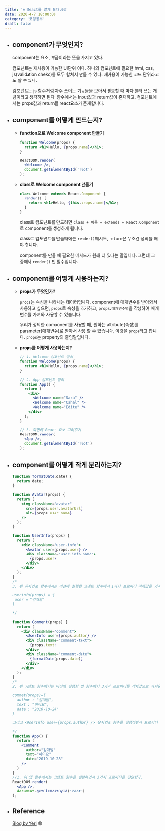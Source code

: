 ```yaml
---
title: '❄️ React를 알게 되다.03'
date: 2020-4-7 18:00:00
category: '코딩공부'
draft: false
---
```


- ## component가 무엇인지?

  component는 요소, 부품이라는 뜻을 가지고 있다.
  
  컴포넌트는 재사용이 가능한 UI단위 이다. 하나의 컴포넌트에 필요한 html, css, js(validation chekc)를 모두 합쳐서 만들 수 있다. 재사용이 가능한 코드 단위라고도 할 수 있다.
  
  컴포넌트는 js 함수처럼 자주 쓰이는 기능들을 모아서 필요할 때 마다 불러 쓰는 개념이라고 생각하면 된다. 함수에서는 Input값과 return값이 존재하고, 컴포넌트에서는 props값과 return될 react요소가 존재합니다.
  
  

- ## component를 어떻게 만드는지?

  - **function으로 Welcome component 만들기**

    ```jsx
    function Welcome(props) {
      return <h1>Hello, {props.name}</h1>;
    }
    
    ReactDOM.render(
      <Welcome />,
      document.getElementById('root')
    );
    ```

  - **class로 Welcome component 만들기**

    ```jsx
    class Welcome extends React.Component {
      render() {
        return <h1>Hello, {this.props.name}</h1>;
      }
    }
    ```

    class로 컴포넌트를 만드려면 `class + 이름 + extends + React.Component`로 component를 생성하게 됩니다. 

    class로 컴포넌트를 만들때에는 `render()`메서드, `return`은 무조건 정의를 해야 합니다.

    component를 만들 때 필요한 메서드가 원래 더 있다는 말입니다. 그런데 그 중에서 `render()` 만 필수입니다.



- ## component를 어떻게 사용하는지?

  - **props가 무엇인가?**

    `props`는 속성을 나타내는 데이터입니다. component에 매개변수를 받아와서 사용하고 싶으면, `props`로 속성을 추가하고, `props.매개변수명`을 작성하여 매개변수를 가져와 사용할 수 있습니다.

    우리가 정의한 component를 사용할 때, 원하는 attribute(속성)를 parameter(매개변수)로 받아서 사용 할 수 있습니다. 이것을 `props`라고 합니다. `props`는  property의 줄임말입니다.

    

  - **props를 어떻게 사용하는지?**

    ```jsx
    // 1. Welcome 컴포넌트 정의
    function Welcome(props) {
      return <h1>Hello, {props.name}</h1>;
    }
    
    // 2. App 컴포넌트 정의
    function App() {
      return (
        <div>
          <Welcome name="Sara" />
          <Welcome name="Cahal" />
          <Welcome name="Edite" />
        </div>
      );
    }
    
    // 3. 화면에 React 요소 그려주기
    ReactDOM.render(
      <App />,
      document.getElementById('root')
    );
    ```

    

    

- ## component를 어떻게 작게 분리하는지?

  ```jsx
  function formatDate(date) {
    return date;
  }
  
  function Avatar(props) {
    return (
      <img className="avatar"
        src={props.user.avatarUrl}
        alt={props.user.name}
      />
    );
  }
  
  function UserInfo(props) {
    return (
      <div className="user-info">
        <Avatar user={props.user} />
        <div className="user-info-name">
          {props.user}
        </div>
      </div>
    );
  }
  /*
  3. 위 유저인포 함수에서는 이전에 실행한 코멘트 함수에서 1가지 프로퍼티 객체값을 가져온다.
  
  userinfo(props) = {
   user = "김개발"
  }
  
  */
  
  function Comment(props) {
    return (
      <div className="comment">
        <UserInfo user={props.author} />
        <div className="comment-text">
          {props.text}
        </div>
        <div className="comment-date">
          {formatDate(props.date)}
        </div>
      </div>
    );
  }
  /*
  2. 위 커맨트 함수에서는 이전에 실행한 앱 함수에서 3가지 프로퍼티를 객체값으로 가져온다.
  
  commet(props)={
  	author : "김개발",
  	text : "하이요",
  	date : "2010-10-28"
  }
  
  그리고 <UserInfo user={props.author} /> 유저인포 함수를 실행하면서 프로퍼티 하나를 전달하고 있다. 유저인포에서는 어떻게 될까 다시 올라가보자.
  
  */
  function App() {
    return (
      <Comment 
        author="김개발"
        text="하이요"
        date="2019-10-28"
      />
    )
  }
  //1. 위 앱 함수에서는 코맨트 함수를 실행하면서 3가지 프로퍼티를 전달한다.
  ReactDOM.render(
    <App />,
    document.getElementById('root')
  );
  ```

  

- ## Reference

  [Blog by Yeri](https://yeri-kim.github.io/posts/react-jsx/) 😄